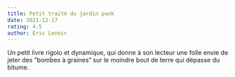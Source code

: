 ```yaml
---
title: Petit traité du jardin punk
date: 2021-12-17
rating: 4.5
author: Eric Lenoir
---
```


Un petit livre rigolo et dynamique, qui donne à son lecteur une folle envie de jeter des ”bombes à graines“ sur le moindre bout de terre qui dépasse du bitume.
